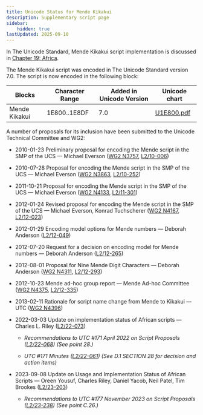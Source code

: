 ```yaml
---
title: Unicode Status for Mende Kikakui
description: Supplementary script page
sidebar:
    hidden: true
lastUpdated: 2025-09-10
---
```


In The Unicode Standard, Mende Kikakui script implementation is discussed in [Chapter 19: Africa](https://www.unicode.org/versions/latest/core-spec/chapter-19/#G54425).

[comment]: # (end of intro)

[comment]: # (start of blocks)

The Mende Kikakui script was encoded in The Unicode Standard version 7.0. The script is now encoded in the following block:

| Blocks | Character Range | Added in Unicode Version | Unicode chart |
| ------ | --------------- | ------------------------ | ------------- |
| Mende Kikakui  | 1E800..1E8DF | 7.0 | [U1E800.pdf](http://www.unicode.org/charts/PDF/U1E800.pdf) |

[comment]: # (end of blocks)

[comment]: # (start of chars)



[comment]: # (end of chars)

[comment]: # (start of rest)

A number of proposals for its inclusion have been submitted to the Unicode Technical Committee and WG2:

- 2010-01-23 Preliminary proposal for encoding the Mende script in the SMP of the UCS — Michael Everson ([WG2 N3757](https://www.unicode.org/wg2/docs/n3757.pdf), [L2/10-006](http://www.unicode.org/cgi-bin/GetMatchingDocs.pl?L2/10-006))

- 2010-07-28 Proposal for encoding the Mende script in the SMP of the UCS — Michael Everson ([WG2 N3863](https://www.unicode.org/wg2/docs/n3863.pdf), [L2/10-252](http://www.unicode.org/cgi-bin/GetMatchingDocs.pl?L2/10-252))

- 2011-10-21 Proposal for encoding the Mende script in the SMP of the UCS — Michael Everson ([WG2 N4133](https://www.unicode.org/wg2/docs/n4133.pdf), [L2/11-301](http://www.unicode.org/cgi-bin/GetMatchingDocs.pl?L2/11-301))

- 2012-01-24 Revised proposal for encoding the Mende script in the SMP of the UCS — Michael Everson, Konrad Tuchscherer ([WG2 N4167](https://www.unicode.org/wg2/docs/n4167.pdf), [L2/12-023](http://www.unicode.org/cgi-bin/GetMatchingDocs.pl?L2/12-023))

- 2012-01-29 Encoding model options for Mende numbers — Deborah Anderson ([L2/12-049](http://www.unicode.org/cgi-bin/GetMatchingDocs.pl?L2/12-049))

- 2012-07-20 Request for a decision on encoding model for Mende numbers — Deborah Anderson ([L2/12-265](http://www.unicode.org/cgi-bin/GetMatchingDocs.pl?L2/12-265))

- 2012-08-01 Proposal for Nine Mende Digit Characters — Deborah Anderson ([WG2 N4311](https://www.unicode.org/wg2/docs/n4311.pdf), [L2/12-293](http://www.unicode.org/cgi-bin/GetMatchingDocs.pl?L2/12-293))

- 2012-10-23 Mende ad-hoc group report — Mende Ad-hoc Committee ([WG2 N4375](https://www.unicode.org/wg2/docs/n4375.pdf), [L2/12-335](http://www.unicode.org/cgi-bin/GetMatchingDocs.pl?L2/12-335))

- 2013-02-11 Rationale for script name change from Mende to Kikakui — UTC ([WG2 N4396](https://www.unicode.org/wg2/docs/n4396.pdf))

- 2022-03-03 Update on implementation status of African scripts — Charles L. Riley ([L2/22-073](http://www.unicode.org/cgi-bin/GetMatchingDocs.pl?L2/22-073))

  - _Recommendations to UTC #171 April 2022 on Script Proposals ([L2/22-068](http://www.unicode.org/cgi-bin/GetMatchingDocs.pl?L2/22-068)) (See point 28.)_

  - _UTC #171 Minutes ([L2/22-061](https://www.unicode.org/L2/L2022/22061.htm)) (See D.1 SECTION 28 for decision and action items)_

- 2023-09-08 Update on Usage and Implementation Status of African Scripts — Oreen Yousuf, Charles Riley, Daniel Yacob, Neil Patel, Tim Brookes ([L2/23-203](http://www.unicode.org/cgi-bin/GetMatchingDocs.pl?L2/23-203))

  - _Recommendations to UTC #177 November 2023 on Script Proposals ([L2/23-238](http://www.unicode.org/cgi-bin/GetMatchingDocs.pl?L2/23-238)) (See point C.26.)_
